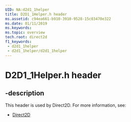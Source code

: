 ```yaml
---
UID: NA:d2d1_1helper
title: D2D1_1Helper.h header
ms.assetid: c94ea661-b910-3910-9528-15c03470e322
ms.date: 01/11/2019
ms.keywords: 
ms.topic: overview
tech.root: direct2d
f1_keywords:
 - d2d1_1helper
 - d2d1_1helper/d2d1_1helper
---
```


# D2D1_1Helper.h header


## -description

This header is used by Direct2D. For more information, see:

- [Direct2D](../_direct2d/index.md)

